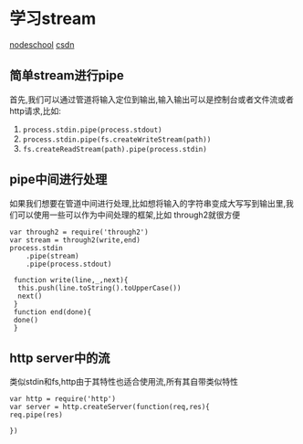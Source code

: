 # 学习stream
[nodeschool](https://nodeschool.io/)
[csdn](http://blog.csdn.net/vieri_32/article/details/48376547)
## 简单stream进行pipe
首先,我们可以通过管道将输入定位到输出,输入输出可以是控制台或者文件流或者http请求,比如:
1. `process.stdin.pipe(process.stdout)`
2. `process.stdin.pipe(fs.createWriteStream(path))`
3. `fs.createReadStream(path).pipe(process.stdin)`
## pipe中间进行处理
如果我们想要在管道中间进行处理,比如想将输入的字符串变成大写写到输出里,我们可以使用一些可以作为中间处理的框架,比如 through2就很方便
```$xslt
var through2 = require('through2')
var stream = through2(write,end)
process.stdin
    .pipe(stream)
    .pipe(process.stdout)
    
 function write(line,_,next){
  this.push(line.toString().toUpperCase())
  next()
 } 
 function end(done){
 done()
 }
```
## http server中的流
类似stdin和fs,http由于其特性也适合使用流,所有其自带类似特性
```$xslt
var http = require('http')
var server = http.createServer(function(req,res){
req.pipe(res)

})

```